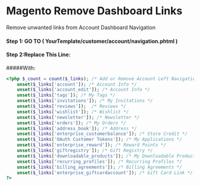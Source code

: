Magento Remove Dashboard Links
==============================

Remove unwanted links from Account Dashboard Navigation

#### **Step 1:** GO TO ( YourTemplate/customer/account/navigation.phtml )


#### Step 2:Replace This Line: *<?php $_count = count($_links); ?>*


#####With:
```php
<?php $_count = count($_links); /* Add or Remove Account Left Navigation Links Here -*/
    unset($_links['account']); /* Account Info */     
    unset($_links['account_edit']); /* Account Info */            
    unset($_links['tags']); /* My Tags */
    unset($_links['invitations']); /* My Invitations */
    unset($_links['reviews']);  /* Reviews */
    unset($_links['wishlist']); /* Wishlist */
    unset($_links['newsletter']); /* Newsletter */
    unset($_links['orders']); /* My Orders */
    unset($_links['address_book']); /* Address */
    unset($_links['enterprise_customerbalance']); /* Store Credit */
    unset($_links['OAuth Customer Tokens']); /* My Applications */
    unset($_links['enterprise_reward']); /* Reward Points */
    unset($_links['giftregistry']); /* Gift Registry */
    unset($_links['downloadable_products']); /* My Downloadable Products */
    unset($_links['recurring_profiles']); /* Recurring Profiles */
    unset($_links['billing_agreements']); /* Billing Agreements */
    unset($_links['enterprise_giftcardaccount']); /* Gift Card Link */
?> 
```

